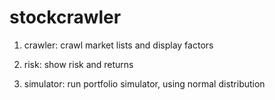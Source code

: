 # stockcrawler

1. crawler: crawl market lists and display factors

2. risk: show risk and returns

3. simulator: run portfolio simulator, using normal distribution
